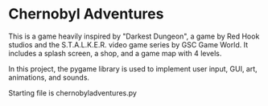 # Chernobyl Adventures

This is a game heavily inspired by "Darkest Dungeon", a game by Red Hook studios and the S.T.A.L.K.E.R. video game series by GSC Game World. 
It includes a splash screen, a shop, and a game map with 4 levels.

In this project, the pygame library is used to implement user input, GUI, art, animations, and sounds.

Starting file is chernobyladventures.py
